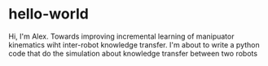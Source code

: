 # hello-world
Hi, I'm Alex.
Towards improving incremental learning of manipuator kinematics wiht inter-robot knowledge transfer.
I'm about to write a python code that do the simulation about knowledge transfer between two robots

